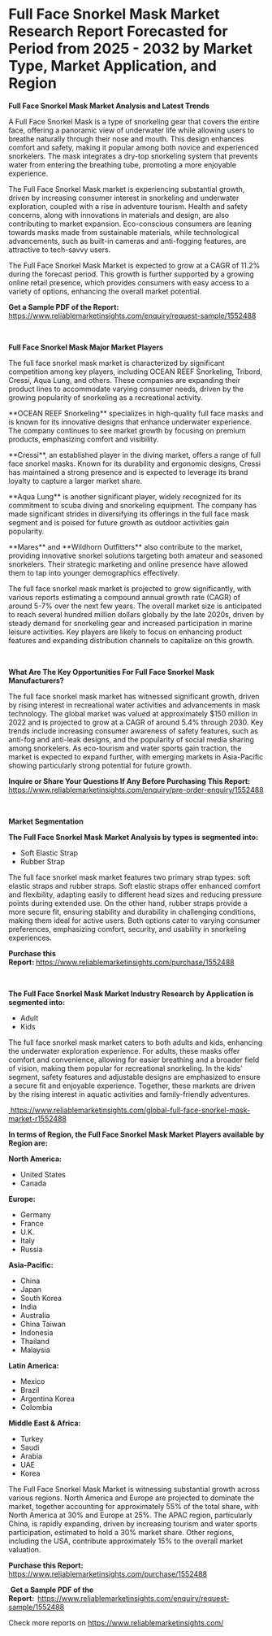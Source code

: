 <p><h1>Full Face Snorkel Mask Market Research Report Forecasted for Period from 2025 -  2032 by Market Type, Market Application, and Region</h1></p><p><strong>Full Face Snorkel Mask Market Analysis and Latest Trends</strong></p>
<p><p>A Full Face Snorkel Mask is a type of snorkeling gear that covers the entire face, offering a panoramic view of underwater life while allowing users to breathe naturally through their nose and mouth. This design enhances comfort and safety, making it popular among both novice and experienced snorkelers. The mask integrates a dry-top snorkeling system that prevents water from entering the breathing tube, promoting a more enjoyable experience.</p><p>The Full Face Snorkel Mask market is experiencing substantial growth, driven by increasing consumer interest in snorkeling and underwater exploration, coupled with a rise in adventure tourism. Health and safety concerns, along with innovations in materials and design, are also contributing to market expansion. Eco-conscious consumers are leaning towards masks made from sustainable materials, while technological advancements, such as built-in cameras and anti-fogging features, are attractive to tech-savvy users.</p><p>The Full Face Snorkel Mask Market is expected to grow at a CAGR of 11.2% during the forecast period. This growth is further supported by a growing online retail presence, which provides consumers with easy access to a variety of options, enhancing the overall market potential.</p></p>
<p><strong>Get a Sample PDF of the Report:&nbsp;</strong> <a href="https://www.reliablemarketinsights.com/enquiry/request-sample/1552488?utm_campaign=3031&utm_medium=2&utm_source=Github&utm_content=ia&utm_term=05042025&utm_id=full-face-snorkel-mask">https://www.reliablemarketinsights.com/enquiry/request-sample/1552488</a></p>
<p>&nbsp;</p>
<p><strong>Full Face Snorkel Mask Major Market Players</strong></p>
<p><p>The full face snorkel mask market is characterized by significant competition among key players, including OCEAN REEF Snorkeling, Tribord, Cressi, Aqua Lung, and others. These companies are expanding their product lines to accommodate varying consumer needs, driven by the growing popularity of snorkeling as a recreational activity.</p><p>**OCEAN REEF Snorkeling** specializes in high-quality full face masks and is known for its innovative designs that enhance underwater experience. The company continues to see market growth by focusing on premium products, emphasizing comfort and visibility.</p><p>**Cressi**, an established player in the diving market, offers a range of full face snorkel masks. Known for its durability and ergonomic designs, Cressi has maintained a strong presence and is expected to leverage its brand loyalty to capture a larger market share. </p><p>**Aqua Lung** is another significant player, widely recognized for its commitment to scuba diving and snorkeling equipment. The company has made significant strides in diversifying its offerings in the full face mask segment and is poised for future growth as outdoor activities gain popularity.</p><p>**Mares** and **Wildhorn Outfitters** also contribute to the market, providing innovative snorkel solutions targeting both amateur and seasoned snorkelers. Their strategic marketing and online presence have allowed them to tap into younger demographics effectively.</p><p>The full face snorkel mask market is projected to grow significantly, with various reports estimating a compound annual growth rate (CAGR) of around 5-7% over the next few years. The overall market size is anticipated to reach several hundred million dollars globally by the late 2020s, driven by steady demand for snorkeling gear and increased participation in marine leisure activities. Key players are likely to focus on enhancing product features and expanding distribution channels to capitalize on this growth.</p></p>
<p>&nbsp;</p>
<p><strong>What Are The Key Opportunities For Full Face Snorkel Mask Manufacturers?</strong></p>
<p><p>The full face snorkel mask market has witnessed significant growth, driven by rising interest in recreational water activities and advancements in mask technology. The global market was valued at approximately $150 million in 2022 and is projected to grow at a CAGR of around 5.4% through 2030. Key trends include increasing consumer awareness of safety features, such as anti-fog and anti-leak designs, and the popularity of social media sharing among snorkelers. As eco-tourism and water sports gain traction, the market is expected to expand further, with emerging markets in Asia-Pacific showing particularly strong potential for future growth.</p></p>
<p><strong>Inquire or Share Your Questions If Any Before Purchasing This Report:</strong> <a href="https://www.reliablemarketinsights.com/enquiry/pre-order-enquiry/1552488?utm_campaign=3031&utm_medium=2&utm_source=Github&utm_content=ia&utm_term=05042025&utm_id=full-face-snorkel-mask">https://www.reliablemarketinsights.com/enquiry/pre-order-enquiry/1552488</a></p>
<p>&nbsp;</p>
<p><strong>Market Segmentation</strong></p>
<p><strong>The Full Face Snorkel Mask Market Analysis by types is segmented into:</strong></p>
<p><ul><li>Soft Elastic Strap</li><li>Rubber Strap</li></ul></p>
<p><p>The full face snorkel mask market features two primary strap types: soft elastic straps and rubber straps. Soft elastic straps offer enhanced comfort and flexibility, adapting easily to different head sizes and reducing pressure points during extended use. On the other hand, rubber straps provide a more secure fit, ensuring stability and durability in challenging conditions, making them ideal for active users. Both options cater to varying consumer preferences, emphasizing comfort, security, and usability in snorkeling experiences.</p></p>
<p><strong>Purchase this Report:&nbsp;</strong><a href="https://www.reliablemarketinsights.com/purchase/1552488?utm_campaign=3031&utm_medium=2&utm_source=Github&utm_content=ia&utm_term=05042025&utm_id=full-face-snorkel-mask">https://www.reliablemarketinsights.com/purchase/1552488</a></p>
<p>&nbsp;</p>
<p><strong>The Full Face Snorkel Mask Market Industry Research by Application is segmented into:</strong></p>
<p><ul><li>Adult</li><li>Kids</li></ul></p>
<p><p>The full face snorkel mask market caters to both adults and kids, enhancing the underwater exploration experience. For adults, these masks offer comfort and convenience, allowing for easier breathing and a broader field of vision, making them popular for recreational snorkeling. In the kids' segment, safety features and adjustable designs are emphasized to ensure a secure fit and enjoyable experience. Together, these markets are driven by the rising interest in aquatic activities and family-friendly adventures.</p></p>
<p><a href="https://www.reliablemarketinsights.com/global-full-face-snorkel-mask-market-r1552488?utm_campaign=3031&utm_medium=2&utm_source=Github&utm_content=ia&utm_term=05042025&utm_id=full-face-snorkel-mask">&nbsp;https://www.reliablemarketinsights.com/global-full-face-snorkel-mask-market-r1552488</a></p>
<p><strong>In terms of Region, the Full Face Snorkel Mask Market Players available by Region are:</strong></p>
<p>
    <p> <strong> North America: </strong>
        <ul>
            <li>United States</li>
            <li>Canada</li>
        </ul>
        </p> 
    <p> <strong> Europe: </strong>
        <ul>
            <li>Germany</li>
            <li>France</li>
            <li>U.K.</li>
            <li>Italy</li>
            <li>Russia</li>
        </ul>
        </p> 
    <p> <strong> Asia-Pacific: </strong>
        <ul>
            <li>China</li>
            <li>Japan</li>
            <li>South Korea</li>
            <li>India</li>
            <li>Australia</li>
            <li>China Taiwan</li>
            <li>Indonesia</li>
            <li>Thailand</li>
            <li>Malaysia</li>
        </ul>
        </p> 
    <p> <strong> Latin America: </strong>
        <ul>
            <li>Mexico</li>
            <li>Brazil</li>
            <li>Argentina Korea</li>
            <li>Colombia</li>
        </ul>
        </p> 
    <p> <strong> Middle East & Africa: </strong>
        <ul>
            <li>Turkey</li>
            <li>Saudi</li>
            <li>Arabia</li>
            <li>UAE</li>
            <li>Korea</li>
        </ul>
    </p>
    </p>
<p><p>The Full Face Snorkel Mask Market is witnessing substantial growth across various regions. North America and Europe are projected to dominate the market, together accounting for approximately 55% of the total share, with North America at 30% and Europe at 25%. The APAC region, particularly China, is rapidly expanding, driven by increasing tourism and water sports participation, estimated to hold a 30% market share. Other regions, including the USA, contribute approximately 15% to the overall market valuation.</p></p>
<p><strong>Purchase this Report: </strong><a href="https://www.reliablemarketinsights.com/purchase/1552488?utm_campaign=3031&utm_medium=2&utm_source=Github&utm_content=ia&utm_term=05042025&utm_id=full-face-snorkel-mask">https://www.reliablemarketinsights.com/purchase/1552488</a></p>
<p>&nbsp;<strong>Get a Sample PDF of the Report:&nbsp;&nbsp;</strong><a href="https://www.reliablemarketinsights.com/enquiry/request-sample/1552488?utm_campaign=3031&utm_medium=2&utm_source=Github&utm_content=ia&utm_term=05042025&utm_id=full-face-snorkel-mask">https://www.reliablemarketinsights.com/enquiry/request-sample/1552488</a></p>
<p><strong></strong></p>
<p>Check more reports on <a href="https://www.reliablemarketinsights.com/?utm_campaign=3031&utm_medium=2&utm_source=Github&utm_content=ia&utm_term=05042025&utm_id=full-face-snorkel-mask">https://www.reliablemarketinsights.com/</a></p>